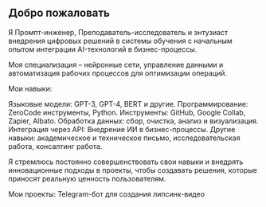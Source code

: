 ## Добро пожаловать
Я Промпт-инженер, Преподаватель-исследователь и энтузиаст внедрения цифровых решений в системы обучения с начальным опытом интеграции AI-технологий в бизнес-процессы.

Моя специализация – нейронные сети, управление данными и автоматизация рабочих процессов для оптимизации операций.

Мои навыки:

Языковые модели: GPT-3, GPT-4, BERT и другие.
Программирование: ZeroCode инструменты, Python.
Инструменты: GitHub, Google Collab, Zapier, Albato.
Обработка данных: сбор, очистка, анализ и визуализация.
Интеграция через API: Внедрение ИИ в бизнес-процессы.
Другие навыки: академическое и техническое письмо, исследовательская работа, консалтинг работа.

Я стремлюсь постоянно совершенствовать свои навыки и внедрять инновационные подходы в проекты, чтобы создавать решения, которые приносят реальную ценность пользователям.

Мои проекты: Telegram-бот для создания липсинк-видео 
